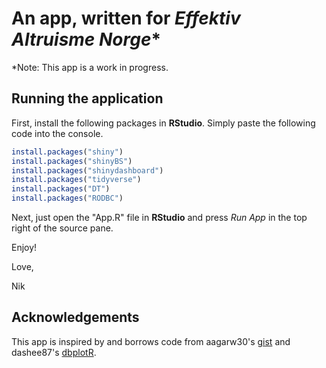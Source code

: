 # An app, written for _Effektiv Altruisme Norge_*
*Note: This app is a work in progress.
## Running the application

First, install the following packages in __RStudio__. Simply paste the following code into the console.

```R
install.packages("shiny")
install.packages("shinyBS")
install.packages("shinydashboard")
install.packages("tidyverse")
install.packages("DT")
install.packages("RODBC")
```


Next, just open the "App.R" file in __RStudio__ and press _Run App_ in the top right of the source pane.

Enjoy!

Love,

Nik

## Acknowledgements

This app is inspired by and borrows code from aagarw30's [gist](https://gist.github.com/aagarw30/c593799bc7d8557dc863411bb552e4f4) and dashee87's [dbplotR](https://github.com/dashee87/dbplotR).
